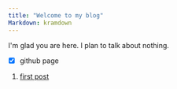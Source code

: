 ```yaml
---
title: "Welcome to my blog"
Markdown: kramdown
---
```


I'm glad you are here. I plan to talk about nothing.
- [x] github page
1. [first post](https://alterxyz.github.io/github-pages-with-jekyll/2021/09/10/first-post.html)
